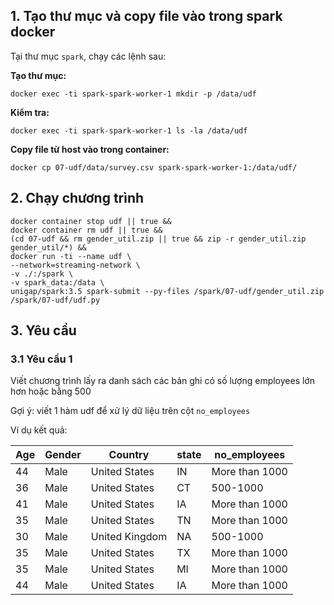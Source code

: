 ## 1. Tạo thư mục và copy file vào trong spark docker

Tại thư mục `spark`, chạy các lệnh sau:

**Tạo thư mục:**

```shell
docker exec -ti spark-spark-worker-1 mkdir -p /data/udf
```

**Kiểm tra:**

```shell
docker exec -ti spark-spark-worker-1 ls -la /data/udf
```

**Copy file từ host vào trong container:**

```shell
docker cp 07-udf/data/survey.csv spark-spark-worker-1:/data/udf/
```

## 2. Chạy chương trình

```shell
docker container stop udf || true &&
docker container rm udf || true &&
(cd 07-udf && rm gender_util.zip || true && zip -r gender_util.zip gender_util/*) &&
docker run -ti --name udf \
--network=streaming-network \
-v ./:/spark \
-v spark_data:/data \
unigap/spark:3.5 spark-submit --py-files /spark/07-udf/gender_util.zip /spark/07-udf/udf.py
```

## 3. Yêu cầu

### 3.1 Yêu cầu 1

Viết chương trình lấy ra danh sách các bản ghi có số lượng employees lớn hơn hoặc bằng 500

Gợi ý: viết 1 hàm udf để xử lý dữ liệu trên cột `no_employees`

Ví dụ kết quả:

| Age | Gender | Country        | state | no_employees   |
|-----|--------|----------------|-------|----------------|
| 44  | Male   | United States  | IN    | More than 1000 |
| 36  | Male   | United States  | CT    | 500-1000       |
| 41  | Male   | United States  | IA    | More than 1000 |
| 35  | Male   | United States  | TN    | More than 1000 |
| 30  | Male   | United Kingdom | NA    | 500-1000       |
| 35  | Male   | United States  | TX    | More than 1000 |
| 35  | Male   | United States  | MI    | More than 1000 |
| 44  | Male   | United States  | IA    | More than 1000 |
